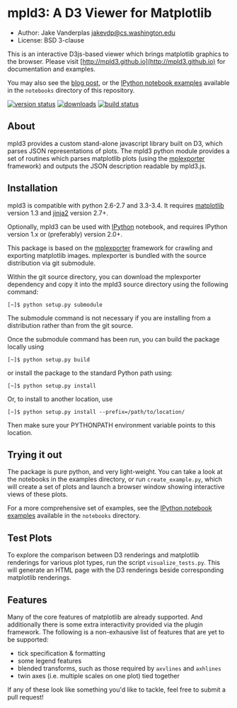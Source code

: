 mpld3: A D3 Viewer for Matplotlib
=================================

- Author: Jake Vanderplas <jakevdp@cs.washington.edu>
- License: BSD 3-clause

This is an interactive D3js-based viewer which brings matplotlib graphics to the browser.
Please visit [http://mpld3.github.io](http://mpld3.github.io) for documentation and examples.

You may also see the [blog post](http://jakevdp.github.io/blog/2013/12/19/a-d3-viewer-for-matplotlib/), or the
[IPython notebook examples](http://nbviewer.ipython.org/github/jakevdp/mpld3/tree/master/notebooks/)
available in the ``notebooks`` directory of this repository.

[![version status](https://img.shields.io/pypi/v/mpld3.svg)](https://pypi.python.org/pypi/mpld3)
[![downloads](https://img.shields.io/pypi/dm/mpld3.svg)](https://pypi.python.org/pypi/mpld3)
[![build status](https://travis-ci.org/jakevdp/mpld3.svg?branch=master)](https://travis-ci.org/jakevdp/mpld3)


About
-----
mpld3 provides a custom stand-alone javascript library built on D3, which
parses JSON representations of plots.  The mpld3 python module provides a
set of routines which parses matplotlib plots (using the 
[mplexporter](http://github.com/mpld3/mplexporter) framework) and outputs
the JSON description readable by mpld3.js.


Installation
------------
mpld3 is compatible with python 2.6-2.7 and 3.3-3.4. It requires
[matplotlib](http://matplotlib.org) version 1.3 and
[jinja2](http://jinja.pocoo.org/) version 2.7+.

Optionally, mpld3 can be used with [IPython](http://ipython.org) notebook,
and requires IPython version 1.x or (preferably) version 2.0+.

This package is based on the [mplexporter](http://github.com/mpld3/mplexporter)
framework for crawling and exporting matplotlib images. mplexporter is bundled
with the source distribution via git submodule.

Within the git source directory, you can download the mplexporter dependency
and copy it into the mpld3 source directory using the following command:

    [~]$ python setup.py submodule

The submodule command is not necessary if you are installing from a distribution
rather than from the git source.

Once the submodule command has been run, you can build the package locally using

    [~]$ python setup.py build

or install the package to the standard Python path using:

    [~]$ python setup.py install

Or, to install to another location, use

    [~]$ python setup.py install --prefix=/path/to/location/

Then make sure your PYTHONPATH environment variable points to this location.

Trying it out
-------------
The package is pure python, and very light-weight.  You can take a look at
the notebooks in the examples directory, or run ``create_example.py``, which
will create a set of plots and launch a browser window showing interactive
views of these plots.

For a more comprehensive set of examples, see the
[IPython notebook examples](http://nbviewer.ipython.org/github/jakevdp/mpld3/tree/master/notebooks/) available in the ``notebooks`` directory.

Test Plots
----------
To explore the comparison between D3 renderings and matplotlib renderings for
various plot types, run the script ``visualize_tests.py``.  This will generate
an HTML page with the D3 renderings beside corresponding matplotlib renderings.

Features
--------
Many of the core features of matplotlib are already supported.  And additionally
there is some extra interactivity provided via the plugin framework.  The
following is a non-exhausive list of features that are yet to be supported:

- tick specification & formatting
- some legend features
- blended transforms, such as those required by ``axvlines`` and ``axhlines``
- twin axes (i.e. multiple scales on one plot) tied together

If any of these look like something you'd like to tackle, feel free to submit
a pull request!
